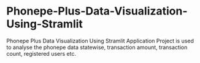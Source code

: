 # Phonepe-Plus-Data-Visualization-Using-Stramlit
Phonepe Plus Data Visualization Using Stramlit Application Project is used to analyse the phonepe data statewise, transaction amount, transaction count, registered users etc.
